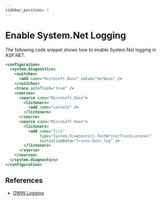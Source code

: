 ```yaml
---
sidebar_position: 1
---
```


# Enable System.Net Logging

The following code snippet shows how to enable System.Net logging in ASP.NET.

```xml
<configuration>
  <system.diagnostics>
    <switches>
      <add name="Microsoft.Owin" value="Verbose" />
    </switches>
    <trace autoflush="true" /> 
    <sources>
      <source name="Microsoft.Owin">
        <listeners>
          <add name="console" />
        </listeners>
      </source>
      <source name="Microsoft.Owin">
        <listeners>
          <add name="file" 
               type="System.Diagnostics.TextWriterTraceListener" 
               initializeData="traces-Owin.log" />
        </listeners>
      </source>
    </sources>
  </system.diagnostics>
</configuration>
```

## References

- [OWIN Logging](https://docs.microsoft.com/en-us/aspnet/core/fundamentals/logging/?view=aspnetcore-5.0#owin-logging)